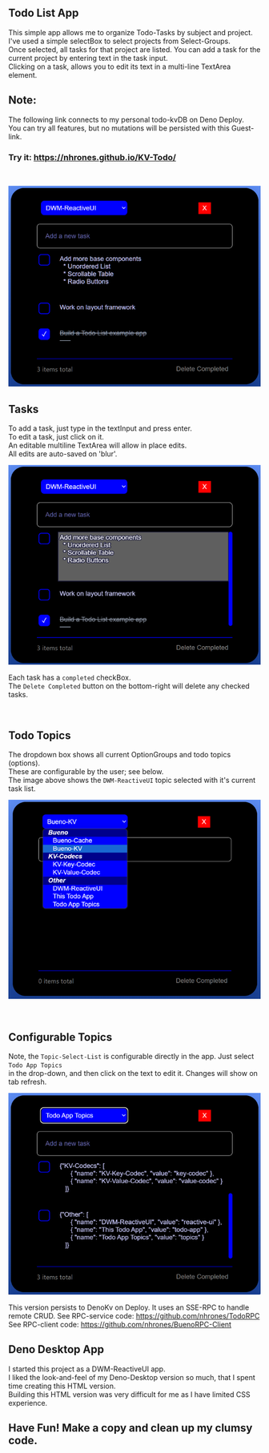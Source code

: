 ## Todo List App

This simple app allows me to organize Todo-Tasks by subject and project.    
I've used a simple selectBox to select projects from Select-Groups.    
Once selected, all tasks for that project are listed. 
You can add a task for the current project by entering text in the task input.    
Clicking on a task, allows you to edit its text in a multi-line TextArea element.    

## Note: 
The following link connects to my personal todo-kvDB on Deno Deploy.    
You can try all features, but no mutations will be persisted with this Guest-link.   
### Try it:  https://nhrones.github.io/KV-Todo/

<br/>

![Alt text](./media/rui.png)

## Tasks
To add a task, just type in the textInput and press enter.    
To edit a task, just click on it.     
An editable multiline TextArea will allow in place edits.    
All edits are auto-saved on 'blur'.

![Alt text](./media/edit.png)

Each task has a `completed` checkBox.    
The `Delete Completed` button on the bottom-right will delete any checked tasks.    

<br/>

## Todo Topics
The dropdown box shows all current OptionGroups and todo topics (options).    
These are configurable by the user; see below.    
The image above shows the `DWM-ReactiveUI` topic selected with it's current task list.    

![Alt text](./media/select.png)

<br/>

## Configurable Topics
Note, the `Topic-Select-List` is configurable directly in the app. Just select `Todo App Topics`        
in the drop-down, and then click on the text to edit it. Changes will show on tab refresh.   

![Alt text](./media/topics.png)

This version persists to DenoKv on Deploy. It uses an SSE-RPC to handle remote CRUD.
See RPC-service code: https://github.com/nhrones/TodoRPC
See RPC-client code: https://github.com/nhrones/BuenoRPC-Client     

## Deno Desktop App
I started this project as a DWM-ReactiveUI app.     
I liked the look-and-feel of my Deno-Desktop version so much, that I spent time creating this HTML version.   
Building this HTML version was very difficult for me as I have limited CSS experience.    

## Have Fun! Make a copy and clean up my clumsy code.
